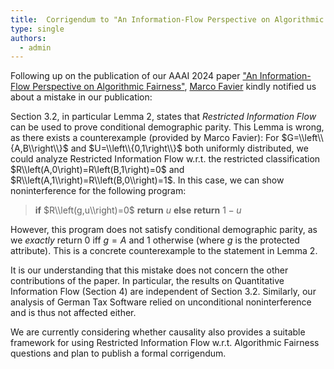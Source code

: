 ```yaml
---
title:  Corrigendum to "An Information-Flow Perspective on Algorithmic Fairness"
type: single
authors:
  - admin
---
```

Following up on the publication of our AAAI 2024 paper ["An Information-Flow Perspective on Algorithmic Fairness"](http://localhost:1313/publication/aaai24/), [Marco Favier](https://www.uantwerpen.be/en/staff/marco-favier/) kindly notified us about a mistake in our publication:

Section 3.2, in particular Lemma 2, states that *Restricted Information Flow* can be used to prove conditional demographic parity.
This Lemma is wrong, as there exists a counterexample (provided by Marco Favier):
For $G=\\left\\{A,B\\right\\}$ and $U=\\left\\{0,1\right\\}$ both uniformly distributed,
we could analyze Restricted Information Flow w.r.t. the restricted classification $R\\left(A,0\right)=R\left(B,1\right)=0$ and $R\\left(A,1\\right)=R\\left(B,0\\right)=1$.
In this case, we can show noninterference for the following program:

> **if** $R\\left(g,u\\right)=0$ **return** $u$ **else** **return** $1-u$

However, this program does not satisfy conditional demographic parity, as we _exactly_ return $0$ iff $g=A$ and $1$ otherwise (where $g$ is the protected attribute).
This is a concrete counterexample to the statement in Lemma 2.

It is our understanding that this mistake does not concern the other contributions of the paper.
In particular, the results on Quantitative Information Flow (Section 4) are independent of Section 3.2. Similarly, our analysis of German Tax Software relied on unconditional noninterference and is thus not affected either.

We are currently considering whether causality also provides a suitable framework for using Restricted Information Flow w.r.t. Algorithmic Fairness questions and plan to publish a formal corrigendum.